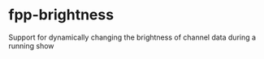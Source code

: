 # fpp-brightness

Support for dynamically changing the brightness of channel data during a running show



